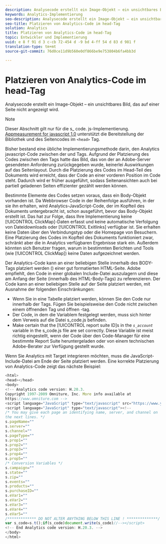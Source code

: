 ```yaml
---
description: Analysecode erstellt ein Image-Objekt – ein unsichtbares Bild, das auf einer Seite nicht angezeigt wird.
keywords: Analytics-Implementierung
seo-description: Analysecode erstellt ein Image-Objekt – ein unsichtbares Bild, das auf einer Seite nicht angezeigt wird.
seo-title: Platzieren von Analytics-Code im head-Tag
solution: Analytics
title: Platzieren von Analytics-Code im head-Tag
topic: Entwickler und Implementierung
uuid: e 8 f 91 d 3 c-cb 72-454 d -9 bd 4-ff 54 d 83 d 981 f
translation-type: tm+mt
source-git-commit: 76d0ce11d9b560e0df866be9e753804b6fa4bb3d

---
```



# Platzieren von Analytics-Code im head-Tag

Analysecode erstellt ein Image-Objekt – ein unsichtbares Bild, das auf einer Seite nicht angezeigt wird.

>[!NOTE]
>
>Dieser Abschnitt gilt nur für die s_ code. js-Implementierung. [Appmeasurement for javascript 1.0](../../../implement/js-implementation/c-appmeasurement-js/appmeasure-mjs.md#concept_F3957D7093A94216BD79F35CFC1557E8) unterstützt die Bereitstellung der Bibliothek und des Seitencodes im `<head>` Tag.

Bisher bestand eine übliche Implementierungsmethode darin, den Analytics javascript-Code zwischen der <head><meta http-equiv="Content-Type" content="text/html; charset=UTF-8"> und </head> Tags. Aufgrund der Platzierung des Codes zwischen den Tags hatte das Bild, das von der an Adobe-Server gesendeten Anforderung zurückgegeben wurde, keinerlei Auswirkungen auf das Seitenlayout. Durch die Platzierung des Codes im Head-Teil des Dokuments wird erreicht, dass der Code an einer vorderen Position im Code steht. Dadurch wird er früher ausgeführt, sodass Seitenansichten auch bei partiell geladenen Seiten effizienter gezählt werden können.

Bestimmte Elemente des Codes setzen voraus, dass ein Body-Objekt vorhanden ist. Da Webbrowser Code in der Reihenfolge ausführen, in der sie ihn erhalten, wird Analytics-JavaScript-Code, der im Kopfteil des Dokuments untergebracht ist, schon ausgeführt, bevor das Body-Objekt erstellt ist. Das hat zur Folge, dass Ihre Implementierung keine [!UICONTROL ClickMap]-Daten erfasst und keine automatische Verfolgung von Dateidownloads oder [!UICONTROL Exitlinks] verfügbar ist. Sie erhalten keine Daten über den Verbindungstyp oder die Homepage von Besuchern. Eine Platzierung des Codes im Kopfteil des Dokuments funktioniert zwar, schränkt aber die in Analytics verfügbaren Ergebnisse stark ein. Außerdem könnten sich Benutzer fragen, warum in bestimmten Berichten und Tools (wie [!UICONTROL ClickMap]) keine Daten aufgezeichnet werden.

Der Analytics-Code kann an einer beliebigen Stelle innerhalb des BODY-Tags platziert werden (<BODY></BODY>) einer gut formatierten HTML-Seite. Adobe empfiehlt, den Code in einer globalen Include-Datei auszulagern und diese am Anfang der Seite (innerhalb des HTML-Body-Tags) zu referenzieren. Der Code kann an einer beliebigen Stelle auf der Seite platziert werden, mit Ausnahme der folgenden Einschränkungen:

* Wenn Sie in eine Tabelle platziert werden, können Sie den Code nur innerhalb der <td></td> Tags. Fügen Sie beispielsweise den Code nicht zwischen einem öffnenden <tr> Tag und öffnen <td> -tag.
* Der Code, in dem die Variablem festgelegt werden, muss sich hinter dem Verweis auf die Datei s_code.js befinden.
* Make certain that the [!UICONTROL report suite ID]s in the *`s_account`* variable in the s_code.js file are set correctly. Diese Variable ist meist richtig eingestellt, wenn der Code über den Code-Manager für eine bestimmte Report Suite heruntergeladen oder von einem technischen Adobe-Berater zur Verfügung gestellt wurde.

Wenn Sie Analytics mit Target integrieren möchten, muss die JavaScript-Include-Datei am Ende der Seite platziert werden. Eine korrekte Platzierung von Analytics-Code zeigt das nächste Beispiel:

```js
<html> 
<head></head> 
<body> 
<!-- Analytics code version: H.20.3. 
Copyright 1997-2009 Omniture, Inc. More info available at 
https://www.omniture.com --> 
<script language="JavaScript" type="text/javascript" src="https://www.yourdomain.com/js/s_code.js"></script> 
<script language="JavaScript" type="text/javascript"><!-- 
/* You may give each page an identifying name, server, and channel on 
the next lines. */ 
s.pageName="" 
s.server="" 
s.channel="" 
s.pageType="" 
s.prop1="" 
s.prop2="" 
s.prop3="" 
s.prop4="" 
s.prop5="" 
/* Conversion Variables */ 
s.campaign="" 
s.state="" 
s.zip="" 
s.events="" 
s.products="" 
s.purchaseID="" 
s.eVar1="" 
s.eVar2="" 
s.eVar3="" 
s.eVar4="" 
s.eVar5="" 
/************* DO NOT ALTER ANYTHING BELOW THIS LINE ! **************/ 
var s_code=s.t();if(s_code)document.write(s_code)//--></script> 
<!-- End Analytics code version: H.20.3. --> 
</body> 
</html> 
```

